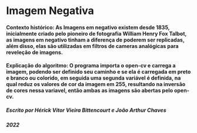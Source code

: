 # Imagem Negativa
#### Contexto histórico: As Imagens em negativo existem desde 1835, inicialmente criado pelo pioneiro de fotografia William Henry Fox Talbot, as imagens em negativo tinham a diferença de poderem ser replicadas, além disso, elas são utilizadas em filtros de cameras analógicas para reveleção de imagens.
#### Explicação do algoritmo: O programa importa o open-cv e carrega a imagem, podendo ser definido seu caminho e se ela é carregada em preto e branco ou colorido, em seguida uma segunda variável é definida, na qual reduz os valores de cor da imagem em 255, resultando na inversão de cores nessa variavel, então ambas as imagens são abertas pelo open-cv.

##### Escrito por Hérick Vitor Vieira Bittencourt e João Arthur Chaves
##### 2022
